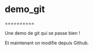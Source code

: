 # demo_git
==========

Une demo de git qui se passe bien !

Et maintenant on modifie depuis Github.
